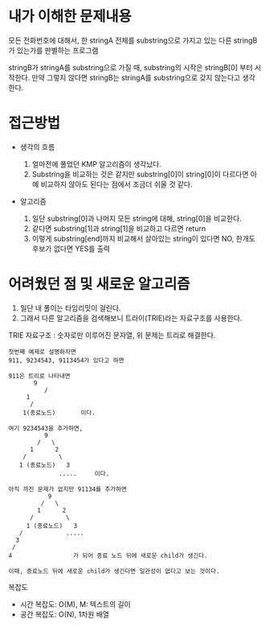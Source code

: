 # 내가 이해한 문제내용
모든 전화번호에 대해서, 한 stringA 전체를  substring으로 가지고 있는 다른 stringB가 있는가를 판별하는 프로그램

stringB가  stringA를 substring으로 가질 때, substring의 시작은 stringB[0] 부터 시작한다. 만약 그렇지 않다면 stringB는 stringA를 substring으로 갖지 않는다고 생각한다.


# 접근방법
- 생각의 흐름
    1. 얼마전에 풀었던 KMP 알고리즘이 생각났다.
    2. Substring을 비교하는 것은 같지만 substring[0]이 string[0]이 다르다면 아예 비교하지 않아도 된다는 점에서 조금더 쉬울 것 같다.

- 알고리즘
    1. 일단 substring[0]과 나머지 모든 string에 대해, string[0]을 비교한다.
    2. 같다면 substring[1]과 string[1]을 비교하고 다르면 return
    3. 이렇게 substring[end]까지 비교해서 살아있는 string이 있다면 NO, 한개도 후보가 없다면 YES를 출력


# 어려웠던 점 및 새로운 알고리즘
  1. 일단 내 풀이는 타임리밋이 걸린다.
  2. 그래서 다른 알고리즘을 검색해보니 트라이(TRIE)라는 자료구조를 사용한다.

  TRIE 자료구조
     : 숫자로만 이루어진 문자열, 위 문제는 트리로 해결한다.

    첫번째 예제로 설명하자면
    911, 9234543, 9113454가 있다고 하면

    911은 트리로 나타내면
	       9
              /
	     1
          /
        1(종료노드)       이다.

    여기 9234543을 추가하면,
              9
            /   \
          1      2
        /         \
       1 (종료노드)   3
                  .....     이다.

    아직 까진 문제가 없지만 91134를 추가하면
               9
             /   \
            1      2
          /         \
         1 (종료노드)   3
       /            .....    
      3
     /
    4                 가 되어 종료 노드 뒤에 새로운 child가 생긴다.
    
    이때, 종료노드 뒤에 새로운 child가 생긴다면 일관성이 없다고 보는 것이다.



복잡도
- 시간 복잡도: O(M), M: 텍스트의 길이
- 공간 복잡도: O(N), 1차원 배열

